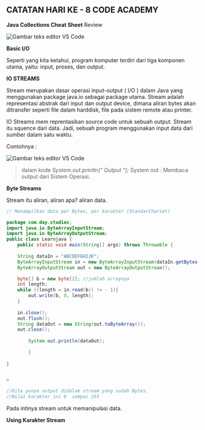 ## CATATAN HARI KE - 8 CODE ACADEMY

**Java Collections Cheat Sheet**
Review

![Gambar teks editor VS Code](https://snippetjournal.files.wordpress.com/2013/11/collections.png?w=700)




**Basic I/O**

Seperti yang kita ketahui, program komputer terdiri dari tiga komponen utama, yaitu: input, proses, dan output.

**IO STREAMS**

Stream merupakan dasar operasi input-output ( I/O ) dalam Java yang menggunakan package java.io sebagai package utama. Stream adalah representasi abstrak dari input dan output device, dimana aliran bytes akan ditransfer seperti file dalam harddisk, file pada sistem remote atau printer.

IO Streams mem reprentasikan source code untuk sebuah output. Stream itu squence dari data. Jadi, sebuah program menggunakan input data dari sumber dalam satu waktu. 

Contohnya :

![Gambar teks editor VS Code](https://docs.oracle.com/javase/tutorial/figures/essential/io-ins.gif)


> dalam kode *System.out.println(" Output ");*
System out : Membaca output dari Sistem Operasi.

**Byte Streams**

Stream itu aliran, aliran apa? aliran data.

```java
// Menampilkan data per Bytes, per karakter (StandarCharset)

package com.day.studies;
import java.io.ByteArrayInputStream;
import java.io.ByteArrayOutputStream;
public class Learnjava {
    public static void main(String[] args) throws Throwable {
        
    String dataIn = "ABCDEFGHIJK";
    ByteArrayInputStream in = new ByteArrayInputStream(dataIn.getBytes());
    ByteArrayOutputStream out = new ByteArrayOutputStream();

    byte[] b = new byte[2]; //jumlah arraynya
    int length;
    while ((length = in.read(b)) != - 1){
        out.write(b, 0, length);
    }
    
    in.close();
    out.flush();
    String dataOut = new String(out.toByteArray());
    out.close();
    
        System.out.println(dataOut);
        
        }   
        
}


> 

//Kita punya output didalam stream yang sudah Bytes.
//Nilai karakter ini 0  sampai 255

```

Pada intinya stream untuk memanipulasi data.

**Using Karakter Stream**
